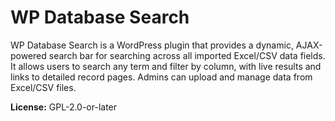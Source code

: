 # WP Database Search

WP Database Search is a WordPress plugin that provides a dynamic, AJAX-powered search bar for searching across all imported Excel/CSV data fields. It allows users to search any term and filter by column, with live results and links to detailed record pages. Admins can upload and manage data from Excel/CSV files.

**License:** GPL-2.0-or-later
